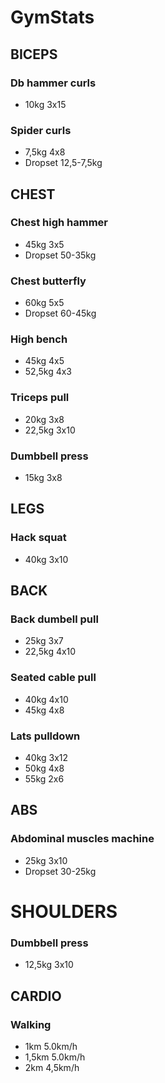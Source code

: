 # GymStats


## BICEPS

### Db hammer curls 
 * 10kg 3x15

### Spider curls
 * 7,5kg 4x8
 * Dropset 12,5-7,5kg


## CHEST

### Chest high hammer 
 * 45kg 3x5 
 * Dropset 50-35kg

### Chest butterfly
 * 60kg 5x5
 * Dropset 60-45kg

### High bench 
 * 45kg 4x5
 * 52,5kg 4x3

### Triceps pull 
 * 20kg 3x8
 * 22,5kg 3x10

### Dumbbell press
 * 15kg 3x8


## LEGS

### Hack squat 
 * 40kg 3x10


## BACK

### Back dumbell pull 
 * 25kg 3x7
 * 22,5kg 4x10

### Seated cable pull
 * 40kg 4x10
 * 45kg 4x8

### Lats pulldown
 * 40kg 3x12
 * 50kg 4x8
 * 55kg 2x6


## ABS

### Abdominal muscles machine
 * 25kg 3x10
 * Dropset 30-25kg


# SHOULDERS

### Dumbbell press
 * 12,5kg 3x10


## CARDIO

### Walking
 * 1km 5.0km/h
 * 1,5km 5.0km/h
 * 2km 4,5km/h
